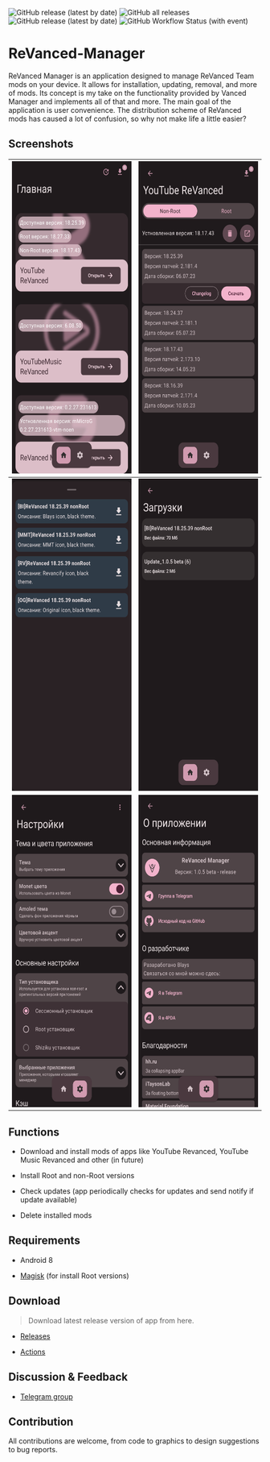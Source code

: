 <img alt="GitHub release (latest by date)" src="https://img.shields.io/github/downloads/B1ays/ReVanced-Manager/latest/total?style=flat-square"> <img alt="GitHub all releases" src="https://img.shields.io/github/downloads/B1ays/ReVanced-Manager/total?style=flat-square"> <img alt="GitHub release (latest by date)" src="https://img.shields.io/github/v/release/B1ays/ReVanced-Manager?style=flat-square"> <img alt="GitHub Workflow Status (with event)" src="https://img.shields.io/github/actions/workflow/status/B1ays/ReVanced-Manager/generate-apk-aab-debug-release.yml?style=flat-square">

# ReVanced-Manager
ReVanced Manager is an application designed to manage ReVanced Team mods on your device. It allows for installation, updating, removal, and more of mods. Its concept is my take on the functionality provided by Vanced Manager and implements all of that and more. The main goal of the application is user convenience. The distribution scheme of ReVanced mods has caused a lot of confusion, so why not make life a little easier?

## Screenshots
| <img src="https://github.com/B1ays/ReVanced-Manager/blob/f51d0e7eb84163b0c32926523eb0451cd6c0e094/Screenshots/Screenshot_1.png" width="290" height="620"> | <img src="https://github.com/B1ays/ReVanced-Manager/blob/f51d0e7eb84163b0c32926523eb0451cd6c0e094/Screenshots/Screenshot_2.png" width="290" height="620"> |
|:--------------:|:--------------:|
| <img src="https://github.com/B1ays/ReVanced-Manager/blob/f51d0e7eb84163b0c32926523eb0451cd6c0e094/Screenshots/Screenshot_3.png" width="290" height="620"> | <img src="https://github.com/B1ays/ReVanced-Manager/blob/f51d0e7eb84163b0c32926523eb0451cd6c0e094/Screenshots/Screenshot_4.png" width="290" height="620"> |
| <img src="https://github.com/B1ays/ReVanced-Manager/blob/f51d0e7eb84163b0c32926523eb0451cd6c0e094/Screenshots/Screenshot_5.png" width="290" height="620"> | <img src="https://github.com/B1ays/ReVanced-Manager/blob/f51d0e7eb84163b0c32926523eb0451cd6c0e094/Screenshots/Screenshot_6.png" width="290" height="620"> | 

## Functions
- Download and install mods of apps like YouTube Revanced, YouTube Music Revanced and other (in future)

- Install Root and non-Root versions

- Check updates (app periodically checks for updates and send notify if update available)

- Delete installed mods

## Requirements

- Android 8

- [Magisk](https://github.com/topjohnwu/Magisk) (for install Root versions)

## Download

> Download latest release version of app from here.

- [Releases](https://github.com/B1ays/ReVanced-Manager/releases/latest)

- [Actions](https://github.com/B1ays/ReVanced-Manager/actions)

## Discussion & Feedback

- [Telegram group](https://t.me/Blays_ReVanced_Manager)

## Contribution

All contributions are welcome, from code to graphics to design suggestions to bug reports.
